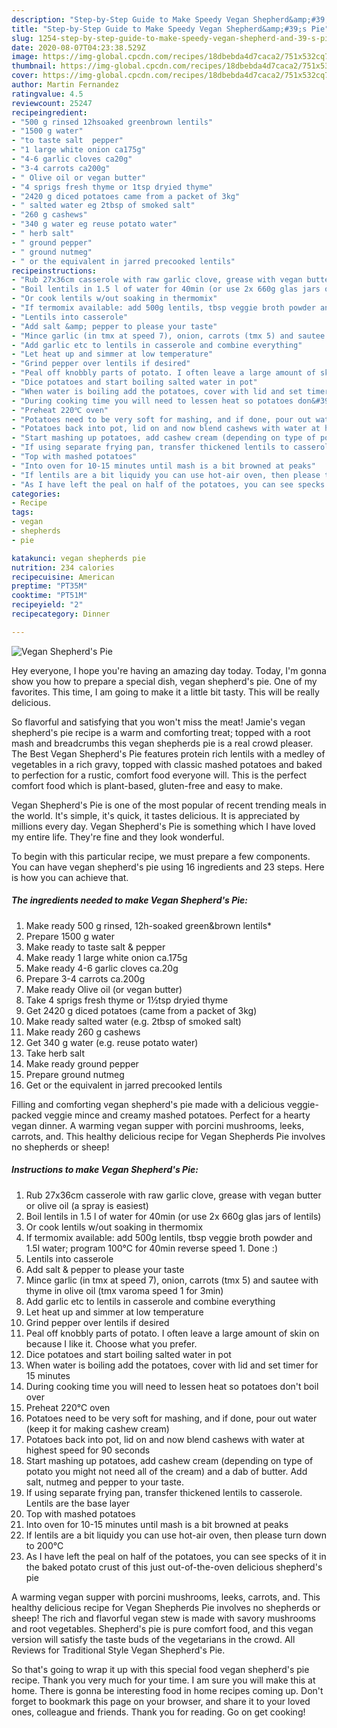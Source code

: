 ```yaml
---
description: "Step-by-Step Guide to Make Speedy Vegan Shepherd&amp;#39;s Pie"
title: "Step-by-Step Guide to Make Speedy Vegan Shepherd&amp;#39;s Pie"
slug: 1254-step-by-step-guide-to-make-speedy-vegan-shepherd-and-39-s-pie
date: 2020-08-07T04:23:38.529Z
image: https://img-global.cpcdn.com/recipes/18dbebda4d7caca2/751x532cq70/vegan-shepherds-pie-recipe-main-photo.jpg
thumbnail: https://img-global.cpcdn.com/recipes/18dbebda4d7caca2/751x532cq70/vegan-shepherds-pie-recipe-main-photo.jpg
cover: https://img-global.cpcdn.com/recipes/18dbebda4d7caca2/751x532cq70/vegan-shepherds-pie-recipe-main-photo.jpg
author: Martin Fernandez
ratingvalue: 4.5
reviewcount: 25247
recipeingredient:
- "500 g rinsed 12hsoaked greenbrown lentils"
- "1500 g water"
- "to taste salt  pepper"
- "1 large white onion ca175g"
- "4-6 garlic cloves ca20g"
- "3-4 carrots ca200g"
- " Olive oil or vegan butter"
- "4 sprigs fresh thyme or 1tsp dryied thyme"
- "2420 g diced potatoes came from a packet of 3kg"
- " salted water eg 2tbsp of smoked salt"
- "260 g cashews"
- "340 g water eg reuse potato water"
- " herb salt"
- " ground pepper"
- " ground nutmeg"
- " or the equivalent in jarred precooked lentils"
recipeinstructions:
- "Rub 27x36cm casserole with raw garlic clove, grease with vegan butter or olive oil (a spray is easiest)"
- "Boil lentils in 1.5 l of water for 40min (or use 2x 660g glas jars of lentils)"
- "Or cook lentils w/out soaking in thermomix"
- "If termomix available: add 500g lentils, tbsp veggie broth powder and 1.5l water; program 100°C for 40min reverse speed 1. Done :)"
- "Lentils into casserole"
- "Add salt &amp; pepper to please your taste"
- "Mince garlic (in tmx at speed 7), onion, carrots (tmx 5) and sautee with thyme in olive oil (tmx varoma speed 1 for 3min)"
- "Add garlic etc to lentils in casserole and combine everything"
- "Let heat up and simmer at low temperature"
- "Grind pepper over lentils if desired"
- "Peal off knobbly parts of potato. I often leave a large amount of skin on because I like it. Choose what you prefer."
- "Dice potatoes and start boiling salted water in pot"
- "When water is boiling add the potatoes, cover with lid and set timer for 15 minutes"
- "During cooking time you will need to lessen heat so potatoes don&#39;t boil over"
- "Preheat 220℃ oven"
- "Potatoes need to be very soft for mashing, and if done, pour out water (keep it for making cashew cream)"
- "Potatoes back into pot, lid on and now blend cashews with water at highest speed for 90 seconds"
- "Start mashing up potatoes, add cashew cream (depending on type of potato you might not need all of the cream) and a dab of butter. Add salt, nutmeg and pepper to your taste."
- "If using separate frying pan, transfer thickened lentils to casserole. Lentils are the base layer"
- "Top with mashed potatoes"
- "Into oven for 10-15 minutes until mash is a bit browned at peaks"
- "If lentils are a bit liquidy you can use hot-air oven, then please turn down to 200℃"
- "As I have left the peal on half of the potatoes, you can see specks of it in the baked potato crust of this just out-of-the-oven delicious shepherd&#39;s pie"
categories:
- Recipe
tags:
- vegan
- shepherds
- pie

katakunci: vegan shepherds pie 
nutrition: 234 calories
recipecuisine: American
preptime: "PT35M"
cooktime: "PT51M"
recipeyield: "2"
recipecategory: Dinner

---
```



![Vegan Shepherd&#39;s Pie](https://img-global.cpcdn.com/recipes/18dbebda4d7caca2/751x532cq70/vegan-shepherds-pie-recipe-main-photo.jpg)

Hey everyone, I hope you're having an amazing day today. Today, I'm gonna show you how to prepare a special dish, vegan shepherd&#39;s pie. One of my favorites. This time, I am going to make it a little bit tasty. This will be really delicious.

So flavorful and satisfying that you won&#39;t miss the meat! Jamie&#39;s vegan shepherd&#39;s pie recipe is a warm and comforting treat; topped with a root mash and breadcrumbs this vegan shepherds pie is a real crowd pleaser. The Best Vegan Shepherd&#39;s Pie features protein rich lentils with a medley of vegetables in a rich gravy, topped with classic mashed potatoes and baked to perfection for a rustic, comfort food everyone will. This is the perfect comfort food which is plant-based, gluten-free and easy to make.

Vegan Shepherd&#39;s Pie is one of the most popular of recent trending meals in the world. It's simple, it's quick, it tastes delicious. It is appreciated by millions every day. Vegan Shepherd&#39;s Pie is something which I have loved my entire life. They're fine and they look wonderful.


To begin with this particular recipe, we must prepare a few components. You can have vegan shepherd&#39;s pie using 16 ingredients and 23 steps. Here is how you can achieve that.

<!--inarticleads1-->

##### The ingredients needed to make Vegan Shepherd&#39;s Pie:

1. Make ready 500 g rinsed, 12h-soaked green&amp;brown lentils*
1. Prepare 1500 g water
1. Make ready to taste salt &amp; pepper
1. Make ready 1 large white onion ca.175g
1. Make ready 4-6 garlic cloves ca.20g
1. Prepare 3-4 carrots ca.200g
1. Make ready  Olive oil (or vegan butter)
1. Take 4 sprigs fresh thyme or 1½tsp dryied thyme
1. Get 2420 g diced potatoes (came from a packet of 3kg)
1. Make ready  salted water (e.g. 2tbsp of smoked salt)
1. Make ready 260 g cashews
1. Get 340 g water (e.g. reuse potato water)
1. Take  herb salt
1. Make ready  ground pepper
1. Prepare  ground nutmeg
1. Get  or the equivalent in jarred precooked lentils


Filling and comforting vegan shepherd&#39;s pie made with a delicious veggie-packed veggie mince and creamy mashed potatoes. Perfect for a hearty vegan dinner. A warming vegan supper with porcini mushrooms, leeks, carrots, and. This healthy delicious recipe for Vegan Shepherds Pie involves no shepherds or sheep! 

<!--inarticleads2-->

##### Instructions to make Vegan Shepherd&#39;s Pie:

1. Rub 27x36cm casserole with raw garlic clove, grease with vegan butter or olive oil (a spray is easiest)
1. Boil lentils in 1.5 l of water for 40min (or use 2x 660g glas jars of lentils)
1. Or cook lentils w/out soaking in thermomix
1. If termomix available: add 500g lentils, tbsp veggie broth powder and 1.5l water; program 100°C for 40min reverse speed 1. Done :)
1. Lentils into casserole
1. Add salt &amp; pepper to please your taste
1. Mince garlic (in tmx at speed 7), onion, carrots (tmx 5) and sautee with thyme in olive oil (tmx varoma speed 1 for 3min)
1. Add garlic etc to lentils in casserole and combine everything
1. Let heat up and simmer at low temperature
1. Grind pepper over lentils if desired
1. Peal off knobbly parts of potato. I often leave a large amount of skin on because I like it. Choose what you prefer.
1. Dice potatoes and start boiling salted water in pot
1. When water is boiling add the potatoes, cover with lid and set timer for 15 minutes
1. During cooking time you will need to lessen heat so potatoes don&#39;t boil over
1. Preheat 220℃ oven
1. Potatoes need to be very soft for mashing, and if done, pour out water (keep it for making cashew cream)
1. Potatoes back into pot, lid on and now blend cashews with water at highest speed for 90 seconds
1. Start mashing up potatoes, add cashew cream (depending on type of potato you might not need all of the cream) and a dab of butter. Add salt, nutmeg and pepper to your taste.
1. If using separate frying pan, transfer thickened lentils to casserole. Lentils are the base layer
1. Top with mashed potatoes
1. Into oven for 10-15 minutes until mash is a bit browned at peaks
1. If lentils are a bit liquidy you can use hot-air oven, then please turn down to 200℃
1. As I have left the peal on half of the potatoes, you can see specks of it in the baked potato crust of this just out-of-the-oven delicious shepherd&#39;s pie


A warming vegan supper with porcini mushrooms, leeks, carrots, and. This healthy delicious recipe for Vegan Shepherds Pie involves no shepherds or sheep! The rich and flavorful vegan stew is made with savory mushrooms and root vegetables. Shepherd&#39;s pie is pure comfort food, and this vegan version will satisfy the taste buds of the vegetarians in the crowd. All Reviews for Traditional Style Vegan Shepherd&#39;s Pie. 

So that's going to wrap it up with this special food vegan shepherd&#39;s pie recipe. Thank you very much for your time. I am sure you will make this at home. There is gonna be interesting food in home recipes coming up. Don't forget to bookmark this page on your browser, and share it to your loved ones, colleague and friends. Thank you for reading. Go on get cooking!
